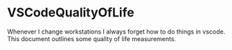 # VSCodeQualityOfLife
Whenever I change workstations I always forget how to do things in vscode. This document outlines some quality of life measurements.
